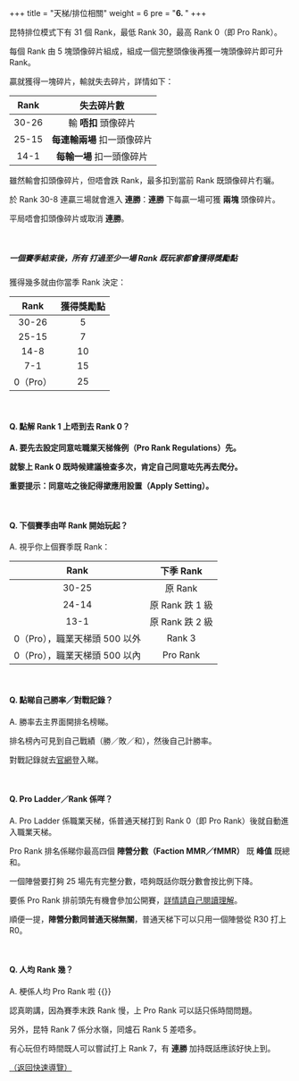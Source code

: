 +++
title = "天梯/排位相關"
weight = 6
pre = "<b>6. </b>"
+++

昆特排位模式下有 31 個 Rank，最低 Rank 30，最高 Rank 0（即 Pro Rank）。

每個 Rank 由 5 塊頭像碎片組成，組成一個完整頭像後再獲一塊頭像碎片即可升 Rank。

贏就獲得一塊碎片，輸就失去碎片，詳情如下：

| Rank  |         失去碎片數          |
| :---: | :-------------------------: |
| 30-26 |    輸 **唔扣** 頭像碎片     |
| 25-15 | **每連輸兩場** 扣一頭像碎片 |
| 14-1  |  **每輸一場** 扣一頭像碎片  |

雖然輸會扣頭像碎片，但唔會跌 Rank，最多扣到當前 Rank 既頭像碎片冇曬。

於 Rank 30-8 連贏三場就會進入 **連勝**：**連勝** 下每贏一場可獲 **兩塊** 頭像碎片。

平局唔會扣頭像碎片或取消 **連勝**。

&nbsp;

##### 一個賽季結束後，所有 **打過至少一場 Rank** 既玩家都會獲得獎勵點

獲得幾多就由你當季 Rank 決定：

|   Rank   | 獲得獎勵點 |
| :------: | :--------: |
|  30-26   |     5      |
|  25-15   |     7      |
|   14-8   |     10     |
|   7-1    |     15     |
| 0（Pro） |     25     |

&nbsp;

#### **Q. 點解 Rank 1 上唔到去 Rank 0？**

**A. 要先去設定同意咗職業天梯條例（Pro Rank Regulations）先。**

**就黎上 Rank 0 既時候建議檢查多次，肯定自己同意咗先再去爬分。**

**重要提示：同意咗之後記得撳應用設置（Apply Setting）。**

&nbsp;

#### Q. 下個賽季由咩 Rank 開始玩起？

A. 視乎你上個賽季既 Rank：

|             Rank              |    下季 Rank    |
| :---------------------------: | :-------------: |
|             30-25             |     原 Rank     |
|             24-14             | 原 Rank 跌 1 級 |
|             13-1              | 原 Rank 跌 2 級 |
| 0（Pro），職業天梯頭 500 以外 |     Rank 3      |
| 0（Pro），職業天梯頭 500 以內 |    Pro Rank     |

&nbsp;

#### Q. 點睇自己勝率／對戰記錄？

A. 勝率去主界面開排名榜睇。

排名榜內可見到自己戰績（勝／敗／和），然後自己計勝率。

對戰記錄就去[官網](https://www.playgwent.com/)登入睇。

&nbsp;

#### Q. Pro Ladder／Rank 係咩？

A. Pro Ladder 係職業天梯，係普通天梯打到 Rank 0（即 Pro Rank）後就自動進入職業天梯。

Pro Rank 排名係睇你最高四個 **陣營分數（Faction MMR／fMMR）** 既 **峰值** 既總和。

一個陣營要打夠 25 場先有完整分數，唔夠既話你既分數會按比例下降。

要係 Pro Rank 排前頭先有機會參加公開賽，[詳情請自己閱讀理解](https://masters.playgwent.com/en/official-rules)。

順便一提，**陣營分數同普通天梯無關**，普通天梯下可以只用一個陣營從 R30 打上 R0。

&nbsp;

#### Q. 人均 Rank 幾？

A. 梗係人均 Pro Rank 啦 {{<gif src="images/yup.gif">}}

認真啲講，因為賽季末跌 Rank 慢，上 Pro Rank 可以話只係時間問題。

另外，昆特 Rank 7 係分水嶺，同爐石 Rank 5 差唔多。

有心玩但冇時間既人可以嘗試打上 Rank 7，有 **連勝** 加持既話應該好快上到。

[（返回快速導覽）](../#quicknav)
